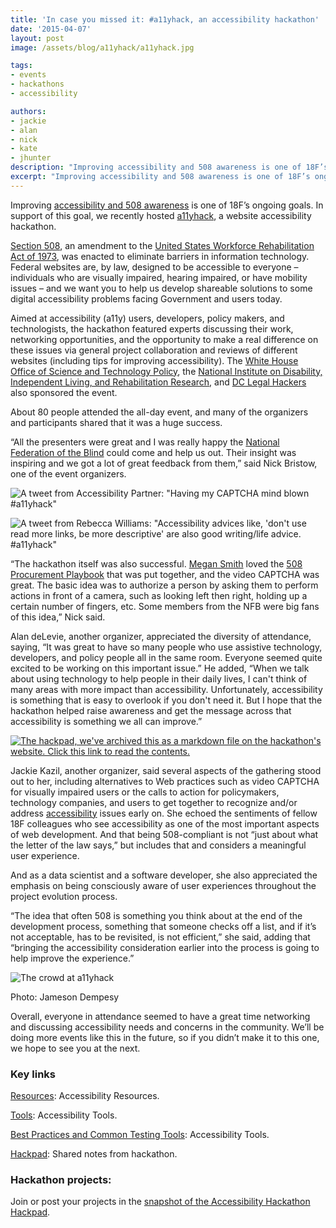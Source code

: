 ```yaml
---
title: 'In case you missed it: #a11yhack, an accessibility hackathon'
date: '2015-04-07'
layout: post
image: /assets/blog/a11yhack/a11yhack.jpg

tags:
- events
- hackathons
- accessibility

authors:
- jackie
- alan
- nick
- kate
- jhunter
description: "Improving accessibility and 508 awareness is one of 18F’s ongoing goals. In support of this goal, we recently hosted a11yhack, a website accessibility hackathon."
excerpt: "Improving accessibility and 508 awareness is one of 18F’s ongoing goals. In support of this goal, we recently hosted a11yhack, a website accessibility hackathon."
---
```

Improving [accessibility and 508
awareness](https://18f.gsa.gov/2015/03/31/focus-on-accessibility/) is
one of 18F’s ongoing goals. In support of this goal, we recently hosted
[a11yhack](https://18f.github.io/hackathons/a11yhack/), a website accessibility
hackathon.

[Section 508](http://www.section508.gov/), an amendment to the
[United States Workforce Rehabilitation Act of
1973](http://www.dol.gov/dol/topic/disability/laws.htm), was enacted
to eliminate barriers in information technology. Federal websites are,
by law, designed to be accessible to everyone – individuals who are
visually impaired, hearing impaired, or have mobility issues – and we
want you to help us develop shareable solutions to some digital
accessibility problems facing Government and users today.

Aimed at accessibility (a11y) users, developers, policy makers, and
technologists, the hackathon featured experts discussing their work,
networking opportunities, and the opportunity to make a real difference
on these issues via general project collaboration and reviews of
different websites (including tips for improving accessibility). The
[White House Office of Science and Technology
Policy](https://obamawhitehouse.archives.gov/administration/eop/ostp), the
[National Institute on Disability, Independent Living, and
Rehabilitation
Research](http://www2.ed.gov/about/offices/list/osers/nidrr/index.html),
and [DC Legal Hackers](http://dclegalhackers.org/) also sponsored
the event.

About 80 people attended the all-day event, and many of the organizers
and participants shared that it was a huge success.

“All the presenters were great and I was really happy the [National
Federation of the Blind](https://nfb.org/) could come and help us
out. Their insight was inspiring and we got a lot of great feedback from
them,” said Nick Bristow, one of the event organizers.

![A tweet from Accessibility Partner: "Having my CAPTCHA mind blown #a11yhack"]({{site.baseurl}}/assets/blog/a11yhack/a11ytweet1.png)

![A tweet from Rebecca Williams: "Accessibility advices like, 'don't use read more links, be more descriptive' are also good writing/life advice. #a11yhack"]({{site.baseurl}}/assets/blog/a11yhack/allytweet2.png)

“The hackathon itself was also successful. [Megan
Smith](https://obamawhitehouse.archives.gov/administration/eop/ostp/about/leadershipstaff/smith)
loved the [508 Procurement
Playbook](https://18f.github.io/508-procurement-playbook/) that was
put together, and the video CAPTCHA was great. The basic idea was to
authorize a person by asking them to perform actions in front of a
camera, such as looking left then right, holding up a certain number of
fingers, etc. Some members from the NFB were big fans of this idea,”
Nick said.

Alan deLevie, another organizer, appreciated the diversity of
attendance, saying, “It was great to have so many people who use
assistive technology, developers, and policy people all in the same
room. Everyone seemed quite excited to be working on this important
issue.” He added, “When we talk about using technology to help people in
their daily lives, I can't think of many areas with more impact than
accessibility. Unfortunately, accessibility is something that is easy to
overlook if you don't need it. But I hope that the hackathon helped
raise awareness and get the message across that accessibility is
something we all can improve.”

[![The hackpad, we've archived this as a markdown file on the hackathon's website. Click this link to read the contents.]({{site.baseurl}}/assets/blog/a11yhack/hackpad.png)](https://18f.github.io/hackathons/a11yhack/hackpad-snapshot/)

Jackie Kazil, another organizer, said several aspects of the gathering
stood out to her, including alternatives to Web practices such as video
CAPTCHA for visually impaired users or the calls to action for
policymakers, technology companies, and users to get together to
recognize and/or address
[accessibility](https://18f.github.io/accessibility/) issues early
on. She echoed the sentiments of fellow 18F colleagues who see
accessibility as one of the most important aspects of web development.
And that being 508-compliant is not “just about what the letter of the
law says,” but includes that and considers a meaningful user experience.

And as a data scientist and a software developer, she also appreciated
the emphasis on being consciously aware of user experiences throughout
the project evolution process.

“The idea that often 508 is something you think about at the end of the
development process, something that someone checks off a list, and if
it’s not acceptable, has to be revisited, is not efficient,” she said,
adding that “bringing the accessibility consideration earlier into the
process is going to help improve the experience.”

![The crowd at a11yhack]({{site.baseurl}}/assets/blog/a11yhack/a11yhack.jpg)
<p class="authors">Photo: Jameson Dempesy</p>

Overall, everyone in attendance seemed to have a great time networking
and discussing accessibility needs and concerns in the community. We’ll
be doing more events like this in the future, so if you didn’t make it
to this one, we hope to see you at the next.

### Key links

[Resources](https://18f.github.io/hackathons/a11yhack/resources):
Accessibility Resources.

[Tools](https://18f.github.io/hackathons/a11yhack/tools): Accessibility
Tools.

[Best Practices and Common Testing
Tools](http://buyaccessible.gov/content/best-practice-library):
Accessibility Tools.

[Hackpad](https://hackpad.com/Accessibility-Hackathon-a11yhack-FSW5lFX53LP):
Shared notes from hackathon.

### Hackathon projects:

Join or post your projects in the [snapshot of the Accessibility
Hackathon
Hackpad](https://18f.github.io/hackathons/a11yhack/hackpad-snapshot/).
